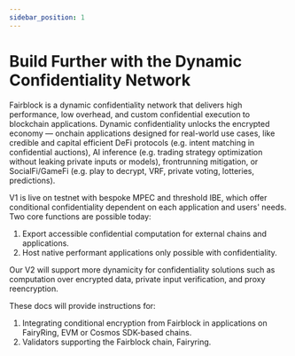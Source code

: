 ```yaml
---
sidebar_position: 1
---
```


# Build Further with the Dynamic Confidentiality Network

Fairblock is a dynamic confidentiality network that delivers high performance, low overhead, and custom confidential execution to blockchain applications. Dynamic confidentiality unlocks the encrypted economy — onchain applications designed for real-world use cases, like credible and capital efficient DeFi protocols (e.g. intent matching in confidential auctions), AI inference (e.g. trading strategy optimization without leaking private inputs or models), frontrunning mitigation, or SocialFi/GameFi (e.g. play to decrypt, VRF, private voting, lotteries, predictions).

V1 is live on testnet with bespoke MPEC and threshold IBE, which offer conditional confidentiality dependent on each application and users' needs. Two core functions are possible today:

1. Export accessible confidential computation for external chains and applications.
2. Host native performant applications only possible with confidentiality.

Our V2 will support more dynamicity for confidentiality solutions such as computation over encrypted data, private input verification, and proxy reencryption.

These docs will provide instructions for:

1. Integrating conditional encryption from Fairblock in applications on FairyRing, EVM or Cosmos SDK-based chains.
2. Validators supporting the Fairblock chain, Fairyring.
